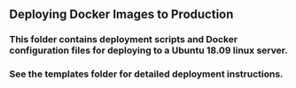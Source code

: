 ## Deploying Docker Images to Production

### This folder contains deployment scripts and Docker configuration files for deploying to a Ubuntu 18.09 linux server.

### See the templates folder for detailed deployment instructions.

